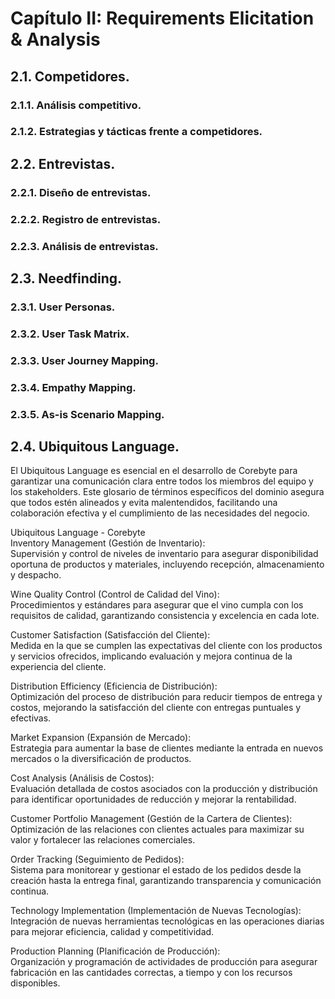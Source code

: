 # Capítulo II: Requirements Elicitation & Analysis

## 2.1. Competidores.

### 2.1.1. Análisis competitivo.

### 2.1.2. Estrategias y tácticas frente a competidores.

## 2.2. Entrevistas.

### 2.2.1. Diseño de entrevistas.

### 2.2.2. Registro de entrevistas.

### 2.2.3. Análisis de entrevistas.

## 2.3. Needfinding.

### 2.3.1. User Personas.

### 2.3.2. User Task Matrix.

### 2.3.3. User Journey Mapping.

### 2.3.4. Empathy Mapping.

### 2.3.5. As-is Scenario Mapping.

## 2.4. Ubiquitous Language.

El Ubiquitous Language es esencial en el desarrollo de Corebyte para garantizar una comunicación clara entre todos los miembros del equipo y los stakeholders. Este glosario de términos específicos del dominio asegura que todos estén alineados y evita malentendidos, facilitando una colaboración efectiva y el cumplimiento de las necesidades del negocio.
<br>

Ubiquitous Language - Corebyte
<br>
Inventory Management (Gestión de Inventario): 
<br>
Supervisión y control de niveles de inventario para asegurar disponibilidad oportuna de productos y materiales, incluyendo recepción, almacenamiento y despacho.

Wine Quality Control (Control de Calidad del Vino): 
<br>
Procedimientos y estándares para asegurar que el vino cumpla con los requisitos de calidad, garantizando consistencia y excelencia en cada lote.

Customer Satisfaction (Satisfacción del Cliente): 
<br>
Medida en la que se cumplen las expectativas del cliente con los productos y servicios ofrecidos, implicando evaluación y mejora continua de la experiencia del cliente.

Distribution Efficiency (Eficiencia de Distribución): 
<br>
Optimización del proceso de distribución para reducir tiempos de entrega y costos, mejorando la satisfacción del cliente con entregas puntuales y efectivas.

Market Expansion (Expansión de Mercado): 
<br>
Estrategia para aumentar la base de clientes mediante la entrada en nuevos mercados o la diversificación de productos.

Cost Analysis (Análisis de Costos): 
<br>
Evaluación detallada de costos asociados con la producción y distribución para identificar oportunidades de reducción y mejorar la rentabilidad.

Customer Portfolio Management (Gestión de la Cartera de Clientes):
<br>
 Optimización de las relaciones con clientes actuales para maximizar su valor y fortalecer las relaciones comerciales.

Order Tracking (Seguimiento de Pedidos):
<br>
Sistema para monitorear y gestionar el estado de los pedidos desde la creación hasta la entrega final, garantizando transparencia y comunicación continua.

Technology Implementation (Implementación de Nuevas Tecnologías): 
<br>
Integración de nuevas herramientas tecnológicas en las operaciones diarias para mejorar eficiencia, calidad y competitividad.

Production Planning (Planificación de Producción): 
<br>
Organización y programación de actividades de producción para asegurar fabricación en las cantidades correctas, a tiempo y con los recursos disponibles.